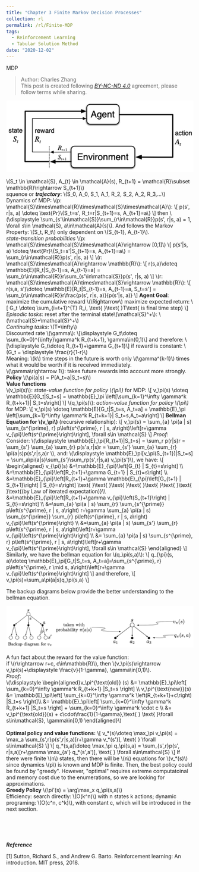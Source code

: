 ```yaml
---
title: "Chapter 3 Finite Markov Decision Processes"
collection: rl
permalink: /rl/Finite-MDP
tags:
  - Reinforcement Learning
  - Tabular Solution Method
date: "2020-12-02"
--- 
```

MDP

> Author: Charles Zhang
<br>This post is created following [*BY-NC-ND 4.0*](https://creativecommons.org/licenses/by-nc-nd/4.0/deed.en) agreement, please follow terms while sharing.

![](/images/mdp.png)

<html>
<head>
  <meta charset="utf-8">
  <meta name="viewport" content="width=device-width">
  <title>MathJax example</title>
  <script src="https://polyfill.io/v3/polyfill.min.js?features=es6"></script>
  <script id="MathJax-script" async
          src="https://cdn.jsdelivr.net/npm/mathjax@3/es5/tex-mml-chtml.js">
  </script>
</head>
<body>
<p>
  \(S_t \in \mathcal{S}, A_{t} \in \mathcal{A}(s), R_{t+1} = \mathcal{R}\subset \mathbb{R}\rightarrow S_{t+1}\)
<br>
squence or <b><i>trajectory</i></b>: \(S_0, A_0, S_1, A_1, R_2, S_2, A_2, R_3,...\)<br>
Dynamics of MDP: \(p: \mathcal{S}\times\mathcal{R}\times\mathcal{S}\times\mathcal{A}\):
\[
p(s', r|s, a) \doteq \text{Pr}\{S_t=s', R_t=r|S_{t+1}=s, A_{t+1}=a\}
\]
then \(\displaystyle \sum_{s'\in\mathcal{S}}\sum_{r\in\mathcal{R}}p(s', r|s, a) = 1, \forall s\in \mathcal{S}, a\in\mathcal{A}(s)\). And follows the Markov Property: \(S_t, R_t\) only dependent on \(S_{t-1}, A_{t-1}\).
<br>
<i>state-transition probabilities</i> \(p: \mathcal{S}\times\mathcal{S}\times\mathcal{A}\rightarrow [0,1]\)
\[
p(s'|s, a) \doteq \text{Pr}\{S_t=s'|S_{t+1}=s, A_{t+1}=a\} = \sum_{r\in\mathcal{R}}p(s', r|s, a)
\]
\(r: \mathcal{S}\times\mathcal{A}\rightarrow \mathbb{R}\):
\[
r(s,a)\doteq \mathbb{E}[R_t|S_{t-1}=s, A_{t-1}=a] = \sum_{r\in\mathcal{R}}r\sum_{s'\in\mathcal{S}}p(s', r|s, a)
\]
\(r: \mathcal{S}\times\mathcal{A}\times\mathcal{S}\rightarrow \mathbb{R}\):
\[
r(s,a, s')\doteq \mathbb{E}[R_t|S_{t-1}=s, A_{t-1}=a, S_t=s'] = \sum_{r\in\mathcal{R}}r\frac{p(s', r|s, a)}{p(s'|s, a)}
\]
<b>Agent Goal</b>: maximize the cumulative reward \(\Rightarrow\) maximize expected return:
\[
G_t \doteq \sum_{i=t+1}^{T} R_i, \text{ }\text{ }T\text{ is final time step}
\]
<i>Episodic tasks</i>: reset after the terminal state\(\mathcal{S}^+\): \(\mathcal{S}+\mathcal{S}^+\)<br>
<i>Continuing tasks</i>: \(T=\infty\)
<br>
Discounted rate \(\gamma\): 
\[\displaystyle G_t\doteq \sum_{k=0}^{\infty}\gamma^k R_{t+k+1}, \gamma\in(0,1)\]
and therefore:
\[\displaystyle G_t\doteq R_{t+1}+\gamma G_{t+1}\]
if reward is constant: \(G_t = \displaystyle \frac{r}{1-r}\)
<br>
Meaning: \(k\) time steps in the future is worth only \(\gamma^{k-1}\) times what it would be worth if it is received immediately.
<br>
\(\gamma\rightarrow 1\): takes future rewards into account more strongly. 
<br>
<b>Policy</b> \(\pi(a|s) = P(A_t=a|S_t=s)\)
<br>
<b>Value functions</b><br>
\(v_\pi(s)\): <i>state-value function for policy \(\pi\)</i> for MDP:
\[
v_\pi(s) \doteq \mathbb{E}[G_t|S_t=s] = \mathbb{E}_\pi \left[\sum_{k=1}^\infty \gamma^k R_{t+k+1}| S_t=s\right]
\]
\(q_\pi(s)\): <i>action-value function for policy \(\pi\)</i> for MDP:
\[
v_\pi(s) \doteq \mathbb{E}[G_t|S_t=s, A_t=a] = \mathbb{E}_\pi \left[\sum_{k=1}^\infty \gamma^k R_{t+k+1}| S_t=s,A_t=a\right]
\]
<b>Bellman Equation for \(v_\pi\)</b> (recursive relationship):
\[
v_\pi(s) = \sum_{a} \pi(a | s) \sum_{s^{\prime}, r} p\left(s^{\prime}, r | s, a\right)\left[r+\gamma v_{\pi}\left(s^{\prime}\right)\right],  \forall s\in \mathcal{S}
\]
<i>Proof:</i>
<br>
Consider: \(\displaystyle \mathbb{E}_\pi[R_{t+1}|S_t=s] = \sum_r p(r|s)r = \sum_{s'} \sum_{a} \sum_{r} p(s'a,r|s)r = \sum_{s'} \sum_{a} \sum_{r} \pi(a|s)p(s',r|s,a)r \), and: \(\displaystyle \mathbb{E}_\pi[v_\pi(S_{t+1})|S_t=s] = \sum_a\pi(a|s)\sum_{s'}\sum_rp(s',r|s,a) v_\pi(s')\), we have:
\[
\begin{aligned}
v_{\pi}(s) &=\mathbb{E}_{\pi}\left[G_{t} | S_{t}=s\right] \\
&=\mathbb{E}_{\pi}\left[R_{t+1}+\gamma G_{t+1} | S_{t}=s\right] \\
&=\mathbb{E}_{\pi}\left[R_{t+1}+\gamma \mathbb{E}_{\pi}\left[G_{t+1} | S_{t+1}\right] | S_{t}=s\right] \text{ }\text{ }\text{ }\text{ }\text{ }\text{ }\text{ }\text{(by Law of iterated expectation)}\\
&=\mathbb{E}_{\pi}\left[R_{t+1}+\gamma v_{\pi}\left(S_{t+1}\right) | S_{t}=s\right] \\
&=\sum_{a} \pi(a | s) \sum_{r} \sum_{s^{\prime}} p\left(s^{\prime}, r | s, a\right) r+\gamma \sum_{a} \pi(a | s) \sum_{s^{\prime}} \sum_{r} p\left(s^{\prime}, r | s, a\right) v_{\pi}\left(s^{\prime}\right) \\
&=\sum_{a} \pi(a | s) \sum_{s'} \sum_{r} p\left(s^{\prime}, r | s, a\right)\left[r+\gamma v_{\pi}\left(s^{\prime}\right)\right] \\
&= \sum_{a} \pi(a | s) \sum_{s^{\prime}, r} p\left(s^{\prime}, r | s, a\right)\left[r+\gamma v_{\pi}\left(s^{\prime}\right)\right],  \forall s\in \mathcal{S}
\end{aligned}
\]
Similarly, we have the bellman equation for \(q_\pi(s,a)\):
\[
q_{\pi}(s, a)\doteq \mathbb{E}_\pi[G_t|S_t=s, A_t=a]=\sum_{s^{\prime}, r} p\left(s^{\prime}, r \mid s, a\right)\left[r+\gamma v_{\pi}\left(s^{\prime}\right)\right]
\]
and therefore, 
\[
v_\pi(s)=\sum_a\pi(a|s)q_\pi(s,a)
\]
</p>
</body>
</html> 

The backup diagrams below provide the better understanding to the bellman equation.

![](/images/mdp2.png)

<html>
<head>
  <meta charset="utf-8">
  <meta name="viewport" content="width=device-width">
  <title>MathJax example</title>
  <script src="https://polyfill.io/v3/polyfill.min.js?features=es6"></script>
  <script id="MathJax-script" async
          src="https://cdn.jsdelivr.net/npm/mathjax@3/es5/tex-mml-chtml.js">
  </script>
</head>
<body>
<p>
A fun fact about the reward for the value function:<br>
if \(r\rightarrow r+c, c\in\mathbb{R}\), then \(v_\pi(s)\rightarrow v_\pi(s)+\displaystyle \frac{v}{1-\gamma}, \gamma\in[0,1)\).
<br>
<i>Proof</i>:<br>
\(\displaystyle \begin{aligned}v_\pi^{\text{old}} (s) &= \mathbb{E}_\pi\left[ \sum_{k=0}^\infty \gamma^k R_{t+k+1} |S_t=s \right] \\
v_\pi^{\text{new}}(s) &= \mathbb{E}_\pi\left[ \sum_{k=0}^\infty \gamma^k \left(R_{t+k+1}+c\right) |S_t=s \right]\\
&= \mathbb{E}_\pi\left[ \sum_{k=0}^\infty \gamma^k R_{t+k+1} |S_t=s \right] + \sum_{k=0}^\infty \gamma^k \cdot c \\
&= v_\pi^{\text{old}}(s) + c\cdot\frac{1}{1-\gamma},\text{ } \text{ }\forall s\in\mathcal{S}, \gamma\in[0,1)
\end{aligned}\)
<br><br>
<b>Optimal policy and value functions:</b>
\[
v_*(s)\doteq \max_\pi v_\pi(s) = \max_a \sum_{s',r}p(s',r|s,a)[r+\gamma v_*(s')], \text{  } \forall s\in\mathcal{S} 
\]
\[
q_*(s,a)\doteq \max_\pi q_\pi(s,a) = \sum_{s',r}p(s', r|s,a)[r+\gamma \max_{a'} q_*(s',a')], \text{  } \forall s\in\mathcal{S}
\]
If there were finite \(n\) states, then there will be \(n\) equations for \(v_*(s)\) since dynamics \(p\) is known and MDP is finite. Then, the best policy could be found by "greedy". However, "optimal" requires extreme computatoinal and memory cost due to the enumerations, so we are looking for approximations.<br>
<b>Greedy Policy</b> \(\pi'(s) = \arg\max_x q_\pi(s,a)\)<br>
Efficiency: search directly: \(O(k^n)\) with n states k actions; dynamic programing: \(O(c^n, c^k)\), with constant c, which will be introduced in the next section. 
</p>
</body>
</html>
<br><br><br>

***Reference***

[1] Sutton, Richard S., and Andrew G. Barto. Reinforcement learning: An introduction. MIT press, 2018.




